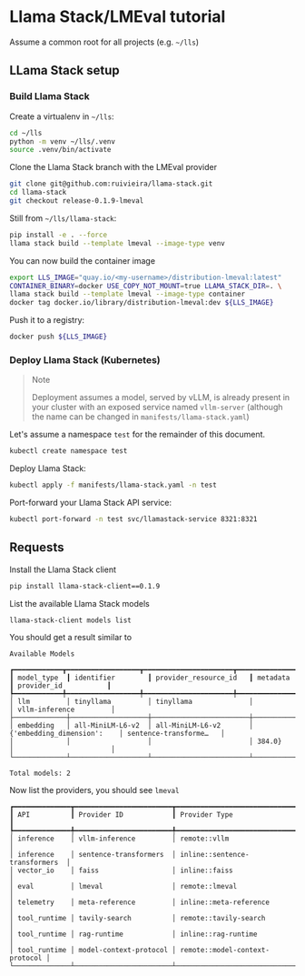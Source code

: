 # Llama Stack/LMEval tutorial

Assume a common root for all projects (e.g. `~/lls`)

## LLama Stack setup


### Build Llama Stack

Create a virtualenv in `~/lls`:

```sh
cd ~/lls
python -m venv ~/lls/.venv
source .venv/bin/activate
```

Clone the Llama Stack branch with the LMEval provider

```sh
git clone git@github.com:ruivieira/llama-stack.git
cd llama-stack
git checkout release-0.1.9-lmeval
```

Still from `~/lls/llama-stack`:

```sh
pip install -e . --force
llama stack build --template lmeval --image-type venv
```

You can now build the container image

```sh
export LLS_IMAGE="quay.io/<my-username>/distribution-lmeval:latest"
CONTAINER_BINARY=docker USE_COPY_NOT_MOUNT=true LLAMA_STACK_DIR=. \
llama stack build --template lmeval --image-type container
docker tag docker.io/library/distribution-lmeval:dev ${LLS_IMAGE}
```

Push it to a registry:

```sh
docker push ${LLS_IMAGE}
```

### Deploy Llama Stack (Kubernetes)

> Note
>
> Deployment assumes a model, served by vLLM, is already present in your cluster
> with an exposed service named `vllm-server` (although the name can be changed in `manifests/llama-stack.yaml`)

Let's assume a namespace `test` for the remainder of this document.

```sh
kubectl create namespace test
```

Deploy Llama Stack:

```sh
kubectl apply -f manifests/llama-stack.yaml -n test
```

Port-forward your Llama Stack API service:

```sh
kubectl port-forward -n test svc/llamastack-service 8321:8321
```

## Requests

Install the Llama Stack client

```sh
pip install llama-stack-client==0.1.9
```

List the available Llama Stack models

```sh
llama-stack-client models list
```

You should get a result similar to

```text
Available Models

┏━━━━━━━━━━━━┳━━━━━━━━━━━━━━━━━━┳━━━━━━━━━━━━━━━━━━━━━━┳━━━━━━━━━━━━━━━━━━━━━━━━━━┳━━━━━━━━━━━━━━━━━━━━━━┓
┃ model_type  ┃ identifier        ┃ provider_resource_id   ┃ metadata                   ┃ provider_id           ┃
┡━━━━━━━━━━━━╇━━━━━━━━━━━━━━━━━━╇━━━━━━━━━━━━━━━━━━━━━━╇━━━━━━━━━━━━━━━━━━━━━━━━━━╇━━━━━━━━━━━━━━━━━━━━━━┩
│ llm         │ tinyllama         │ tinyllama              │                            │ vllm-inference         │
├─────────────┼───────────────────┼────────────────────────┼────────────────────────────┼────────────────────────┤
│ embedding   │ all-MiniLM-L6-v2  │ all-MiniLM-L6-v2       │ {'embedding_dimension':    │ sentence-transforme…   │
│             │                   │                        │ 384.0}                     │                        │
└─────────────┴───────────────────┴────────────────────────┴────────────────────────────┴────────────────────────┘

Total models: 2
```

Now list the providers, you should see `lmeval`

```text
┏━━━━━━━━━━━━━━┳━━━━━━━━━━━━━━━━━━━━━━━━┳━━━━━━━━━━━━━━━━━━━━━━━━━━━━━━━━┓
┃ API          ┃ Provider ID            ┃ Provider Type                  ┃
┡━━━━━━━━━━━━━━╇━━━━━━━━━━━━━━━━━━━━━━━━╇━━━━━━━━━━━━━━━━━━━━━━━━━━━━━━━━┩
│ inference    │ vllm-inference         │ remote::vllm                   │
│ inference    │ sentence-transformers  │ inline::sentence-transformers  │
│ vector_io    │ faiss                  │ inline::faiss                  │
│ eval         │ lmeval                 │ remote::lmeval                 │
│ telemetry    │ meta-reference         │ inline::meta-reference         │
│ tool_runtime │ tavily-search          │ remote::tavily-search          │
│ tool_runtime │ rag-runtime            │ inline::rag-runtime            │
│ tool_runtime │ model-context-protocol │ remote::model-context-protocol │
└──────────────┴────────────────────────┴────────────────────────────────┘
```